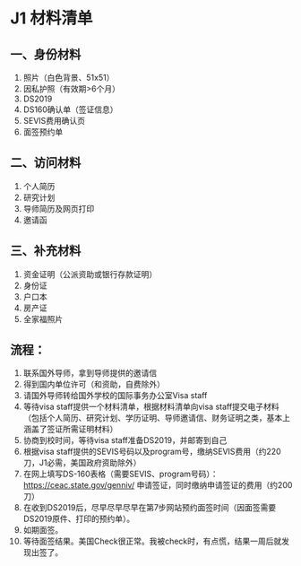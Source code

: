 # J1 材料清单
## 一、身份材料
1.	照片（白色背景、51x51）
2.	因私护照（有效期>6个月）
3.	DS2019
4.	DS160确认单（签证信息）
5.	SEVIS费用确认页
6.	面签预约单

## 二、访问材料
1. 个人简历
2. 研究计划
3. 导师简历及网页打印
4. 邀请函


## 三、补充材料
1. 资金证明（公派资助或银行存款证明）
2. 身份证
3. 户口本
4. 房产证
5. 全家福照片

## 流程：
1. 联系国外导师，拿到导师提供的邀请信
2. 得到国内单位许可（和资助，自费除外）
3. 请国外导师转给国外学校的国际事务办公室Visa staff
4. 等待visa staff提供一个材料清单，根据材料清单向visa staff提交电子材料（包括个人简历、研究计划、学历证明、导师邀请信、财务证明之类，基本上涵盖了签证所需证明材料）
5. 协商到校时间，等待visa staff准备DS2019，并邮寄到自己
6. 根据visa staff提供的SEVIS号码以及program号，缴纳SEVIS费用（约220刀，J1必需，美国政府资助除外）
7. 在网上填写DS-160表格（需要SEVIS、program号码）： https://ceac.state.gov/genniv/ 申请签证，同时缴纳申请签证的费用（约200刀）
8. 在收到DS2019后，尽早尽早尽早在第7步网站预约面签时间（因面签需要DS2019原件、打印的预约单）。
9. 如期面签。
10. 等待面签结果。美国Check很正常。我被check时，有点慌，结果一周后就发现出签了。

